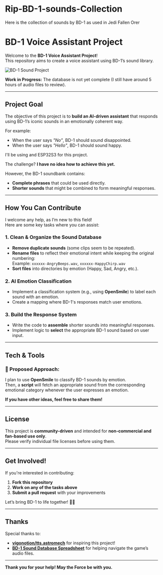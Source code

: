 # Rip-BD-1-sounds-Collection
Here is the collection of sounds by BD-1 as used in Jedi Fallen Orer
# BD-1 Voice Assistant Project

Welcome to the **BD-1 Voice Assistant Project**!  
This repository aims to create a voice assistant using BD-1’s sound library.

![BD-1 Sound Project](https://th.bing.com/th/id/OIP.Shcaq2sc_Ovxg0BefIrLsAHaLO?rs=1&pid=ImgDetMain)


**Work in Progress:** The database is not yet complete (I still have around 5 hours of audio files to review).

---

## Project Goal

The objective of this project is to **build an AI-driven assistant** that responds using BD-1’s iconic sounds in an emotionally coherent way.  

For example:  
- When the user says *"No"*, BD-1 should sound disappointed.  
- When the user says *"Hello"*, BD-1 should sound happy.

I'll be using and ESP32S3 for this project.

The challenge? **I have no idea how to achieve this yet.**   

However, the BD-1 soundbank contains:  
- **Complete phrases** that could be used directly.  
- **Shorter sounds** that might be combined to form meaningful responses.  

---

## How You Can Contribute

I welcome any help, as I’m new to this field!   
Here are some key tasks where you can assist:

### **1. Clean & Organize the Sound Database**
- **Remove duplicate sounds** (some clips seem to be repeated).  
- **Rename files** to reflect their emotional intent while keeping the original numbering:  
  Example: `xxxxxx-AngryBeeps.wav`, `xxxxxx-HappyChirp.wav`  
- **Sort files** into directories by emotion (Happy, Sad, Angry, etc.).

### **2. AI Emotion Classification**
- Implement a classification system (e.g., using **OpenSmile**) to label each sound with an emotion.  
- Create a mapping where BD-1's responses match user emotions.

### **3. Build the Response System**
- Write the code to **assemble** shorter sounds into meaningful responses.  
- Implement logic to **select** the appropriate BD-1 sound based on user input.

---

## Tech & Tools

### 🔹 Proposed Approach:
I plan to use **OpenSmile** to classify BD-1 sounds by emotion.  
Then, a **script** will fetch an appropriate sound from the corresponding emotional category whenever the user expresses an emotion.

**If you have other ideas, feel free to share them!**

---

## License

This project is **community-driven** and intended for **non-commercial and fan-based use only**.  
Please verify individual file licenses before using them.

---

## Get Involved!

If you're interested in contributing:
1. **Fork this repository**  
2. **Work on any of the tasks above**  
3. **Submit a pull request** with your improvements  

Let’s bring BD-1 to life together! 🤖🎶  

---

## Thanks

Special thanks to:  
- **[vigonotion/tts.astromech](https://github.com/vigonotion/tts.astromech)** for inspiring this project!  
- **[BD-1 Sound Database Spreadsheet](https://docs.google.com/spreadsheets/d/1isG7yhRa6qXGd1NMjFjuTrLWa93BwfY8t4Y0y8e7ufs/edit?pli=1&gid=541004497#gid=541004497)** for helping navigate the game’s audio files.  

---

**Thank you for your help! May the Force be with you.** 